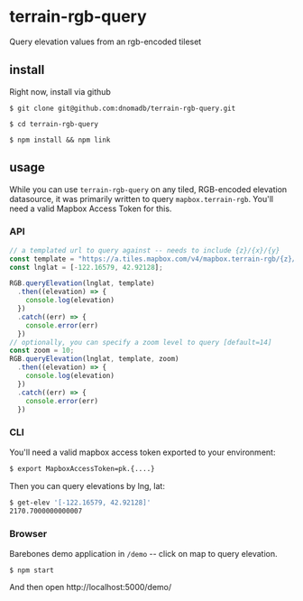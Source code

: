 # terrain-rgb-query
Query elevation values from an rgb-encoded tileset

## install
Right now, install via github
```
$ git clone git@github.com:dnomadb/terrain-rgb-query.git

$ cd terrain-rgb-query

$ npm install && npm link
```

## usage
While you can use `terrain-rgb-query` on any tiled, RGB-encoded elevation datasource,
it was primarily written to query `mapbox.terrain-rgb`. You'll need a valid Mapbox Access Token for this.

### API
```javascript
// a templated url to query against -- needs to include {z}/{x}/{y}
const template = "https://a.tiles.mapbox.com/v4/mapbox.terrain-rgb/{z}/{x}/{y}.pngraw?access_token={your MapboxAccessToken here!}";
const lnglat = [-122.16579, 42.92128];

RGB.queryElevation(lnglat, template)
  .then((elevation) => {
    console.log(elevation)
  })
  .catch((err) => {
    console.error(err)
  })
// optionally, you can specify a zoom level to query [default=14]
const zoom = 10;
RGB.queryElevation(lnglat, template, zoom)
  .then((elevation) => {
    console.log(elevation)
  })
  .catch((err) => {
    console.error(err)
  })
```

### CLI
You'll need a valid mapbox access token exported to your environment:
```bash
$ export MapboxAccessToken=pk.{....}
```
Then you can query elevations by lng, lat:
```bash
$ get-elev '[-122.16579, 42.92128]'
2170.7000000000007
```


### Browser
Barebones demo application in `/demo` -- click on map to query elevation.
```
$ npm start
```
And then open http://localhost:5000/demo/
